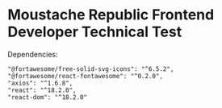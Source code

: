 # Moustache Republic Frontend Developer Technical Test

  Dependencies:
  
    "@fortawesome/free-solid-svg-icons": "^6.5.2",
    "@fortawesome/react-fontawesome": "^0.2.0",
    "axios": "^1.6.8",
    "react": "^18.2.0",
    "react-dom": "^18.2.0"
